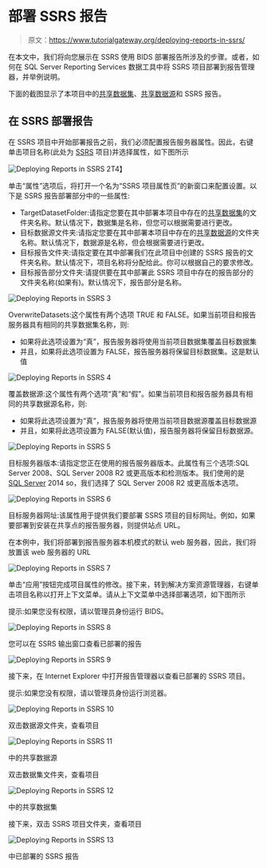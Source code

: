 # 部署 SSRS 报告

> 原文：<https://www.tutorialgateway.org/deploying-reports-in-ssrs/>

在本文中，我们将向您展示在 SSRS 使用 BIDS 部署报告所涉及的步骤。或者，如何在 SQL Server Reporting Services 数据工具中将 SSRS 项目部署到报告管理器，并举例说明。

下面的截图显示了本项目中的[共享数据集](https://www.tutorialgateway.org/shared-dataset-in-ssrs/)、[共享数据源](https://www.tutorialgateway.org/ssrs-shared-data-source/)和 SSRS 报告。

## 在 SSRS 部署报告

在 SSRS 项目中开始部署报告之前，我们必须配置报告服务器属性。因此，右键单击项目名称(此处为 [SSRS](https://www.tutorialgateway.org/ssrs/) 项目)并选择属性，如下图所示

![Deploying Reports in SSRS 2](img/c03758a25a003f3c0b37fd44e61c144a.png)T4】

单击“属性”选项后，将打开一个名为“SSRS 项目属性页”的新窗口来配置设置。以下是 SSRS 报告部署部分中的一些属性:

*   TargetDatasetFolder:请指定您要在其中部署本项目中存在的[共享数据集](https://www.tutorialgateway.org/shared-dataset-in-ssrs/)的文件夹名称。默认情况下，数据集是名称，但您可以根据需要进行更改。
*   目标数据源文件夹:请指定您要在其中部署本项目中存在的[共享数据源](https://www.tutorialgateway.org/ssrs-shared-data-source/)的文件夹名称。默认情况下，数据源是名称，但会根据需要进行更改。
*   目标报告文件夹:请指定要在其中部署我们在此项目中创建的 SSRS 报告的文件夹名称。默认情况下，项目名称将分配给此。你可以根据自己的要求修改。
*   目标报告部分文件夹:请提供要在其中部署此 SSRS 项目中存在的报告部分的文件夹名称(如果有)。默认情况下，报告部分是名称。

![Deploying Reports in SSRS 3](img/3bd7a1acbd226717b0ab4d694712d9cd.png)

OverwriteDatasets:这个属性有两个选项 TRUE 和 FALSE。如果当前项目和报告服务器具有相同的共享数据集名称，则:

*   如果将此选项设置为“真”，报告服务器将使用当前项目数据集覆盖目标数据集
*   并且，如果将此选项设置为 FALSE，报告服务器将保留目标数据集。这是默认值

![Deploying Reports in SSRS 4](img/49bc3e0d0c62e939598f490bb5b4fc97.png)

覆盖数据源:这个属性有两个选项“真”和“假”。如果当前项目和报告服务器具有相同的共享数据源名称，则:

*   如果将此选项设置为“真”，报告服务器将使用当前项目数据源覆盖目标数据源
*   并且，如果将此选项设置为 FALSE(默认值)，报告服务器将保留目标数据源。

![Deploying Reports in SSRS 5](img/f3932cc0020f221718f02c126c79896f.png)

目标服务器版本:请指定您正在使用的报告服务器版本。此属性有三个选项:SQL Server 2008、SQL Server 2008 R2 或更高版本和检测版本。我们使用的是 [SQL Server](https://www.tutorialgateway.org/sql/) 2014 so，我们选择了 SQL Server 2008 R2 或更高版本选项。

![Deploying Reports in SSRS 6](img/f756b47487f648873f03454472dba022.png)

目标服务器网址:该属性用于提供我们要部署 SSRS 项目的目标网址。例如，如果要部署到安装在共享点的报告服务器，则提供站点 URL。

在本例中，我们将部署到报告服务器本机模式的默认 web 服务器，因此，我们将放置该 web 服务器的 URL

![Deploying Reports in SSRS 7](img/1453129f52108b4c58755d26a14253e3.png)

单击“应用”按钮完成项目属性的修改。接下来，转到解决方案资源管理器，右键单击项目名称以打开上下文菜单。请从上下文菜单中选择部署选项，如下图所示

提示:如果您没有权限，请以管理员身份运行 BIDS。

![Deploying Reports in SSRS 8](img/ed9585db2a17b1419c653eab72794dc0.png)

您可以在 SSRS 输出窗口查看已部署的报告

![Deploying Reports in SSRS 9](img/ccb1693343c53f2c9fb9efafdfb391bb.png)

接下来，在 Internet Explorer 中打开报告管理器以查看已部署的 SSRS 项目。

提示:如果您没有权限，请以管理员身份运行浏览器。

![Deploying Reports in SSRS 10](img/d241757288ac9a03c4ba8b59dafcd0f1.png)

双击数据源文件夹，查看项目

![Deploying Reports in SSRS 11](img/c8ccafdb278e106ad877f018582ad1db.png)

中的共享数据源

双击数据集文件夹，查看项目

![Deploying Reports in SSRS 12](img/133b4b2660db3eb2fa1b4fd6fbc524f4.png)

中的共享数据集

接下来，双击 SSRS 项目文件夹，查看项目

![Deploying Reports in SSRS 13](img/68e0d2c0e6aa7260c381d50f2c0c3ec7.png)

中已部署的 SSRS 报告